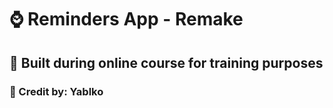 # :watch: Reminders App - Remake
## :wrench: Built during online course for training purposes
### :crown: Credit by: Yablko
